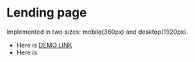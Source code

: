 # Lending page
Implemented in two sizes: mobile(360px) and desktop(1920px).

- Here is [DEMO LINK](https://oksana-logos-frontend.github.io/rent_car/)
-  Here is 
